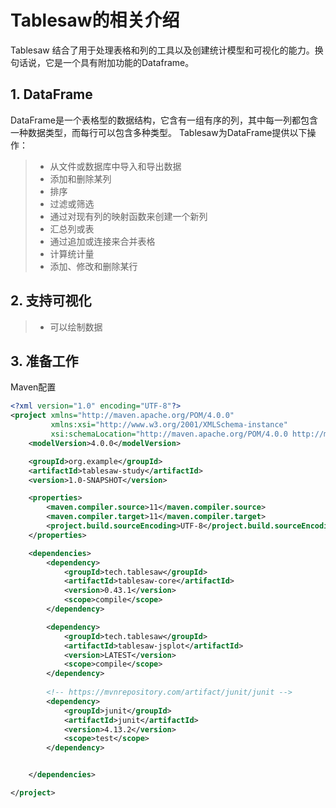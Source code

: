 # Tablesaw的相关介绍
Tablesaw 结合了用于处理表格和列的工具以及创建统计模型和可视化的能力。换句话说，它是一个具有附加功能的Dataframe。

## 1. DataFrame
DataFrame是一个表格型的数据结构，它含有一组有序的列，其中每一列都包含一种数据类型，而每行可以包含多种类型。 
Tablesaw为DataFrame提供以下操作：
> - 从文件或数据库中导入和导出数据
> - 添加和删除某列
> - 排序
> - 过滤或筛选
> - 通过对现有列的映射函数来创建一个新列
> - 汇总列或表
> - 通过追加或连接来合并表格
> - 计算统计量
> - 添加、修改和删除某行

## 2. 支持可视化
> - 可以绘制数据

## 3. 准备工作

Maven配置
```xml
<?xml version="1.0" encoding="UTF-8"?>
<project xmlns="http://maven.apache.org/POM/4.0.0"
         xmlns:xsi="http://www.w3.org/2001/XMLSchema-instance"
         xsi:schemaLocation="http://maven.apache.org/POM/4.0.0 http://maven.apache.org/xsd/maven-4.0.0.xsd">
    <modelVersion>4.0.0</modelVersion>

    <groupId>org.example</groupId>
    <artifactId>tablesaw-study</artifactId>
    <version>1.0-SNAPSHOT</version>

    <properties>
        <maven.compiler.source>11</maven.compiler.source>
        <maven.compiler.target>11</maven.compiler.target>
        <project.build.sourceEncoding>UTF-8</project.build.sourceEncoding>
    </properties>

    <dependencies>
        <dependency>
            <groupId>tech.tablesaw</groupId>
            <artifactId>tablesaw-core</artifactId>
            <version>0.43.1</version>
            <scope>compile</scope>
        </dependency>

        <dependency>
            <groupId>tech.tablesaw</groupId>
            <artifactId>tablesaw-jsplot</artifactId>
            <version>LATEST</version>
            <scope>compile</scope>
        </dependency>
        
        <!-- https://mvnrepository.com/artifact/junit/junit -->
        <dependency>
            <groupId>junit</groupId>
            <artifactId>junit</artifactId>
            <version>4.13.2</version>
            <scope>test</scope>
        </dependency>


    </dependencies>

</project>
```
